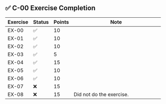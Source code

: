 ## ✅ C-00 Exercise Completion

| Exercise | Status | Points | Note                         |
|----------|--------|--------|------------------------------|
| EX-00    | ✅      | 10     | <img width="441" height="1"> |
| EX-01    | ✅      | 10     |                              |
| EX-02    | ✅      | 10     |                              |
| EX-03    | ✅      | 5      |                              |
| EX-04    | ✅      | 15     |                              |
| EX-05    | ✅      | 10     |                              |
| EX-06    | ✅      | 10     |                              |
| EX-07    | ❌      | 15     |                              |
| EX-08    | ❌      | 15     | Did not do the exercise.     |
